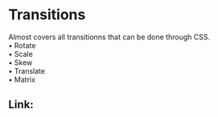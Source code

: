 # Transitions

Almost covers all transitionns that can be done through CSS.  
• Rotate  
• Scale  
• Skew  
• Translate  
• Matrix  
  
## Link:  
       